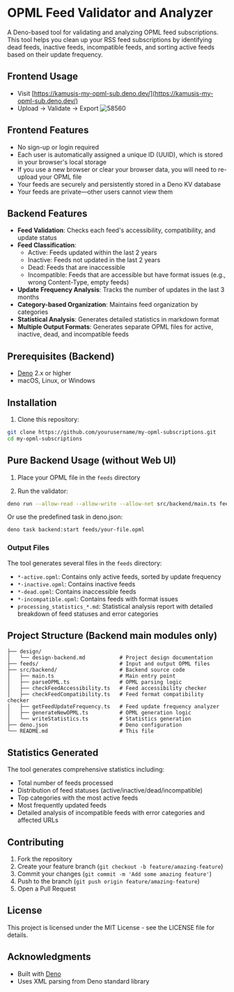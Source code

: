 # OPML Feed Validator and Analyzer

A Deno-based tool for validating and analyzing OPML feed subscriptions. This tool helps you clean up your RSS feed subscriptions by identifying dead feeds, inactive feeds, incompatible feeds, and sorting active feeds based on their update frequency.

## Frontend Usage

- Visit [https://kamusis-my-opml-sub.deno.dev/](https://kamusis-my-opml-sub.deno.dev/)
- Upload -> Validate -> Export
![58560](https://s2.loli.net/2025/04/18/dBHu38on64Xlc1F.png)

## Frontend Features

- No sign-up or login required
- Each user is automatically assigned a unique ID (UUID), which is stored in your browser's local storage
- If you use a new browser or clear your browser data, you will need to re-upload your OPML file
- Your feeds are securely and persistently stored in a Deno KV database
- Your feeds are private—other users cannot view them

## Backend Features

- **Feed Validation**: Checks each feed's accessibility, compatibility, and update status
- **Feed Classification**:
  - Active: Feeds updated within the last 2 years
  - Inactive: Feeds not updated in the last 2 years
  - Dead: Feeds that are inaccessible
  - Incompatible: Feeds that are accessible but have format issues (e.g., wrong Content-Type, empty feeds)
- **Update Frequency Analysis**: Tracks the number of updates in the last 3 months
- **Category-based Organization**: Maintains feed organization by categories
- **Statistical Analysis**: Generates detailed statistics in markdown format
- **Multiple Output Formats**: Generates separate OPML files for active, inactive, dead, and incompatible feeds

## Prerequisites (Backend)

- [Deno](https://deno.land/) 2.x or higher
- macOS, Linux, or Windows

## Installation

1. Clone this repository:
```bash
git clone https://github.com/yourusername/my-opml-subscriptions.git
cd my-opml-subscriptions
```

## Pure Backend Usage (without Web UI)

1. Place your OPML file in the `feeds` directory

2. Run the validator:
```bash
deno run --allow-read --allow-write --allow-net src/backend/main.ts feeds/your-file.opml
```

Or use the predefined task in deno.json:
```bash
deno task backend:start feeds/your-file.opml
```

### Output Files

The tool generates several files in the `feeds` directory:
- `*-active.opml`: Contains only active feeds, sorted by update frequency
- `*-inactive.opml`: Contains inactive feeds
- `*-dead.opml`: Contains inaccessible feeds
- `*-incompatible.opml`: Contains feeds with format issues
- `processing_statistics_*.md`: Statistical analysis report with detailed breakdown of feed statuses and error categories

## Project Structure (Backend main modules only)

```
├── design/
│   └── design-backend.md           # Project design documentation
├── feeds/                          # Input and output OPML files
├── src/backend/                    # Backend source code
│   ├── main.ts                     # Main entry point
│   ├── parseOPML.ts                # OPML parsing logic
│   ├── checkFeedAccessibility.ts   # Feed accessibility checker
│   ├── checkFeedCompatibility.ts   # Feed format compatibility checker
│   ├── getFeedUpdateFrequency.ts   # Feed update frequency analyzer
│   ├── generateNewOPML.ts          # OPML generation logic
│   └── writeStatistics.ts          # Statistics generation
├── deno.json                       # Deno configuration
└── README.md                       # This file
```

## Statistics Generated

The tool generates comprehensive statistics including:
- Total number of feeds processed
- Distribution of feed statuses (active/inactive/dead/incompatible)
- Top categories with the most active feeds
- Most frequently updated feeds
- Detailed analysis of incompatible feeds with error categories and affected URLs

## Contributing

1. Fork the repository
2. Create your feature branch (`git checkout -b feature/amazing-feature`)
3. Commit your changes (`git commit -m 'Add some amazing feature'`)
4. Push to the branch (`git push origin feature/amazing-feature`)
5. Open a Pull Request

## License

This project is licensed under the MIT License - see the LICENSE file for details.

## Acknowledgments

- Built with [Deno](https://deno.land/)
- Uses XML parsing from Deno standard library